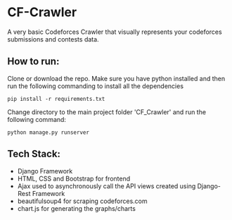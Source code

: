 # CF-Crawler

A very basic Codeforces Crawler that visually represents your codeforces submissions and contests data.


## How to run:

Clone or download the repo.
Make sure you have python installed and then run the following commanding to install all the dependencies

```pip install -r requirements.txt```

Change directory to the main project folder 'CF_Crawler' and run the following command:

```python manage.py runserver```

## Tech Stack:

* Django Framework
* HTML, CSS and Bootstrap for frontend
* Ajax used to asynchronously call the API views created using Django-Rest Framework
* beautifulsoup4 for scraping codeforces.com
* chart.js for generating the graphs/charts

